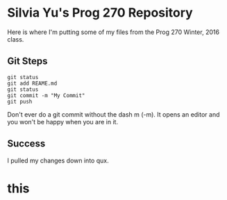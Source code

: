 # Silvia Yu's Prog 270 Repository

Here is where I'm putting some of my files from the Prog 270 Winter, 2016 class.

## Git Steps

```
git status
git add REAME.md
git status
git commit -m "My Commit"
git push
```

Don't ever do a git commit without the dash m (-m). It opens an editor and you won't be happy when you are in it.

## Success

I pulled my changes down into qux.
# this
